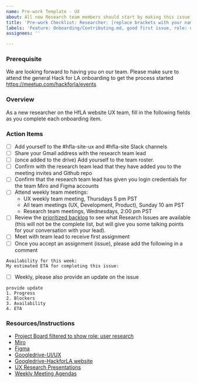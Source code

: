 ```yaml
---
name: Pre-work Template - UX
about: All new Research team members should start by making this issue
title: 'Pre-work Checklist: Researcher: [replace brackets with your name]'
labels: 'Feature: Onboarding/Contributing.md, good first issue, role: user research'
assignees: ''

---
```


### Prerequisite
We are looking forward to having you on our team. Please make sure to attend the general Hack for LA onboarding to get the process started https://meetup.com/hackforla/events

### Overview
As a new researcher on the HfLA website UX team, fill in the following fields as you complete each onboarding item.

### Action Items
- [ ] Add yourself to the #hfla-site-ux and #hfla-site Slack channels
- [ ] Share your Gmail address with the research team lead
- [ ]  (once added to the drive) Add yourself to the team roster.
- [ ]  Confirm with the research team lead that they have added you to the meeting invites and Github repo
- [ ]  Confirm that the research team lead has given you login credentials for the team Miro and Figma accounts
- [ ] Attend weekly team meetings:
   - UX weekly team meeting, Thursdays 5 pm PST
   - All team meetings (UX, Development, Product), Sunday 10 am PST
   - Research team meetings, Wednesdays, 2:00 pm PST
- [ ] Review the  [prioritized backlog](https://github.com/hackforla/website/projects/7?card_filter_query=label%3A%22role%3A+user+research%22) to see what Research Issues are available (this will not be the complete list, but will give you some talking points for your conversation with your lead).
- [ ] Meet with team lead to receive first assignment
- [ ] Once you accept an assignment (issue), please add the following in a comment
```
Availability for this week:
My estimated ETA for completing this issue:
```
- [ ] Weekly, please also provide an update on the issue
```
provide update
1. Progress
2. Blockers
3. Availability
4. ETA
```

### Resources/Instructions
- [Project Board filtered to show role: user research](https://github.com/hackforla/website/projects/7?card_filter_query=label%3A%22role%3A+user+research%22)
- [Miro](https://miro.com/app/board/o9J_l6zD0JA=/)
- [Figma](https://www.figma.com/file/0RRPy1Ph7HafI3qOITg0Mr/Hack-for-LA-Website?node-id=2009%3A26149)
- [Googledrive-UI/UX](https://drive.google.com/drive/folders/1Jq24FlOJTEmRD09M5xOgpWuHcKswH5Dk)
- [Googledrive-HackforLA website](https://drive.google.com/drive/folders/1p76K0FgfiAWeIIEyoyJ_Iik8FVj8cBjT)
- [UX Research Presentations](https://drive.google.com/drive/folders/1yV9YRrjVKmVLU_xSM_BjtdIaNITRhP5j)
- [Weekly Meeting Agendas](https://github.com/hackforla/website/issues/2106)
